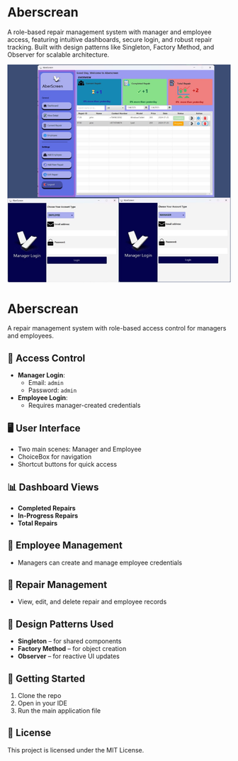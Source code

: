 # Aberscrean
A role-based repair management system with manager and employee access, featuring intuitive dashboards, secure login, and robust repair tracking. Built with design patterns like Singleton, Factory Method, and Observer for scalable architecture.

![Screenshot of Aberscrean's dashboard interface showing role-based repair tracking and management features](https://github.com/Happinesslazarus/Aberscrean/blob/5d4c93a9d03e3fbcdbd5f65769cde696252c230e/Image_project%20.png?raw=true)


# Aberscrean

A repair management system with role-based access control for managers and employees.

## 🔐 Access Control
- **Manager Login**:  
  - Email: `admin`  
  - Password: `admin`
- **Employee Login**:  
  - Requires manager-created credentials

## 🖥️ User Interface
- Two main scenes: Manager and Employee
- ChoiceBox for navigation
- Shortcut buttons for quick access

## 📊 Dashboard Views
- **Completed Repairs**
- **In-Progress Repairs**
- **Total Repairs**

## 👥 Employee Management
- Managers can create and manage employee credentials

## 🔧 Repair Management
- View, edit, and delete repair and employee records

## 🧱 Design Patterns Used
- **Singleton** – for shared components
- **Factory Method** – for object creation
- **Observer** – for reactive UI updates

## 🚀 Getting Started
1. Clone the repo
2. Open in your IDE
3. Run the main application file

## 📄 License
This project is licensed under the MIT License.
